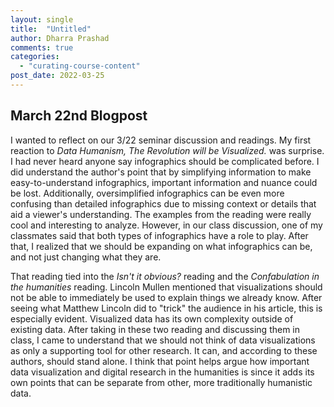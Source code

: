 ```yaml
---
layout: single
title:  "Untitled"
author: Dharra Prashad
comments: true
categories:
  - "curating-course-content"
post_date: 2022-03-25
---
```


## March 22nd Blogpost


I wanted to reflect on our 3/22 seminar discussion and readings. My first reaction to *Data Humanism, The Revolution will be Visualized.* was surprise. I had never heard anyone say infographics should be complicated before. I did understand the author's point that by simplifying information to make easy-to-understand infographics, important information and nuance could be lost. Additionally, oversimplified infographics can be even more confusing than detailed infographics due to missing context or details that aid a viewer's understanding. The examples from the reading were really cool and interesting to analyze. However, in our class discussion, one of my classmates said that both types of infographics have a role to play. After that, I realized that we should be expanding on what infographics can be, and not just changing what they are. 


That reading tied into the *Isn't it obvious?* reading and the *Confabulation in the humanities* reading. Lincoln Mullen mentioned that visualizations should not be able to immediately be used to explain things we already know. After seeing what Matthew Lincoln did to "trick" the audience in his article, this is especially evident. Visualized data has its own complexity outside of existing data. After taking in these two reading and discussing them in class, I came to understand that we should not think of data visualizations as only a supporting tool for other research. It can, and according to these authors, should stand alone. I think that point helps argue how important data visualization and digital research in the humanities is since it adds its own points that can be separate from other, more traditionally humanistic data. 